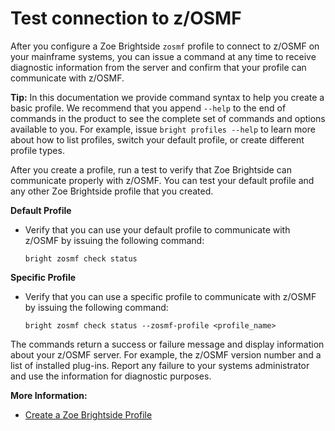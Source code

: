 # Test connection to z/OSMF
After you configure a Zoe Brightside `zosmf` profile to connect to z/OSMF on your mainframe systems, you can issue a command at any time to receive diagnostic information from the server and confirm that your profile can communicate with z/OSMF.

**Tip:** In this documentation we provide command syntax to help you create a basic profile. We recommend that you append `--help` to the end of commands in the product to see the complete set of commands and options available to you. For example, issue `bright profiles --help` to learn more about how to list profiles, switch your default profile, or create different profile types.

After you create a profile, run a test to verify that Zoe Brightside can communicate properly with z/OSMF. You can test your default profile and any other Zoe Brightside profile that you created.

**Default Profile**

  - Verify that you can use your default profile to communicate with z/OSMF by issuing the following command:
        
    ``` ca-code-default
    bright zosmf check status
    ```
    
**Specific Profile**

  - Verify that you can use a specific profile to communicate with
    z/OSMF by issuing the following command: 
    
    ``` ca-code-default
    bright zosmf check status --zosmf-profile <profile_name>
    ```
    
The commands return a success or failure message and display information about your z/OSMF server. For example, the z/OSMF version number and a list of installed plug-ins. Report any failure to your systems administrator and use the information for diagnostic purposes.

**More Information:**

  - [Create a Zoe Brightside Profile](cli-createaprofile.md)
